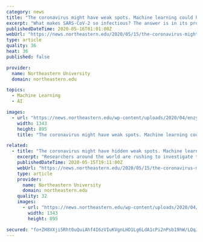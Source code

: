 ```yaml
---
category: news
title: "The coronavirus might have weak spots. Machine learning could help find them."
excerpt: "What makes SARS-CoV-2 so infectious? The answer is in its proteins. Mary Jo Ondrechen and Penny Beuning, professors of chemistry and chemical biology, are using machine learning to investigate these proteins and begin to understand how to slow the spread of the virus."
publishedDateTime: 2020-05-16T01:01:00Z
webUrl: "https://news.northeastern.edu/2020/05/15/the-coronavirus-might-have-hidden-weak-spots-machine-learning-could-help-find-them/"
type: article
quality: 36
heat: 36
published: false

provider:
  name: Northeastern University
  domain: northeastern.edu

topics:
  - Machine Learning
  - AI

images:
  - url: "https://news.northeastern.edu/wp-content/uploads/2020/04/enzyme_1400.jpg"
    width: 1343
    height: 895
    title: "The coronavirus might have weak spots. Machine learning could help find them."

related:
  - title: "The coronavirus might have hidden weak spots. Machine learning could help find them."
    excerpt: "Researchers around the world are rushing to investigate the proteins within SARS-CoV-2 that enable its infectious abilities. Mary Jo Ondrechen and Penny Beuning, professors of chemistry and chemical biology,"
    publishedDateTime: 2020-05-15T19:11:00Z
    webUrl: "https://news.northeastern.edu/2020/05/15/the-coronavirus-might-have-hidden-weak-spots-machine-learning-could-help-find-them/"
    type: article
    provider:
      name: Northeastern University
      domain: northeastern.edu
    quality: 32
    images:
      - url: "https://news.northeastern.edu/wp-content/uploads/2020/04/enzyme_1400.jpg"
        width: 1343
        height: 895

secured: "fo+ZH8VXji5Rht0uQuiAhf4I6zVIuKVgnLHD1Lg6LdA1cPi2nPsb19hW/LQqJ/HgD6qfuy1KXzoGUD059K4P/AYZhhi5j0yWnI4EEZYAcrmW1iuA+4Q2rTU4CTuFsTOpNNgflCidNJrLjn+9Kh9p5LKQ82tUF8+lf7O9sw9UZCKKBBoj31vEjphXMnqiUcHwRekD0jbDkNTRhX61cXc4tGKdjTIFvIwO5dZ9xQLV1dlQRUTviPOVl4MpDeY+vtHG929MD7qbsmnw6Bi4cPAGRfkwzwg1FqiU+HqYcL6LJmCdB+alj5tH61xZO5sMee6dPrW1/w11C4ksGFAn7FQrfUwwdmEQFWo8JYjE7BGevBS0QOrBGdhhuYSIoSBJI8EkdzMnDeOzmoq93sgVZOgcjVh51LpYja265mhiB2BYHQ2O4lrjgAOvK1F9AYD2svy99EGX2MbP/rtZku/WfuPMl3aKeR0CNLMizAalASAv9z0=;M61DpBLlg+v9/wmyxUysXA=="
---
```



